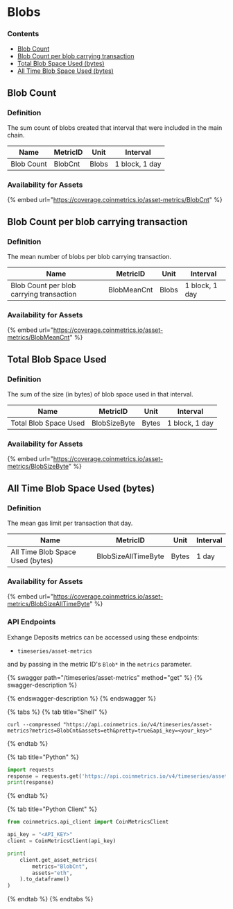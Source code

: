 # Blobs

### Contents

* [Blob Count](blobs.md#s)
* [Blob Count per blob carrying transaction](blobs.md#s-1)
* [Total Blob Space Used (bytes)](blobs.md#s-2)
* [All Time Blob Space Used (bytes)](blobs.md#s-3)

## Blob Count <a href="#s" id="s"></a>

### Definition

The sum count of blobs created that interval that were included in the main chain.

| Name       | MetricID | Unit  | Interval       |
| ---------- | -------- | ----- | -------------- |
| Blob Count | BlobCnt  | Blobs | 1 block, 1 day |

### Availability for Assets

{% embed url="https://coverage.coinmetrics.io/asset-metrics/BlobCnt" %}

## Blob Count per blob carrying transaction <a href="#s" id="s"></a>

### Definition

The mean number of blobs per blob carrying transaction.

| Name                                     | MetricID    | Unit  | Interval       |
| ---------------------------------------- | ----------- | ----- | -------------- |
| Blob Count per blob carrying transaction | BlobMeanCnt | Blobs | 1 block, 1 day |

### Availability for Assets

{% embed url="https://coverage.coinmetrics.io/asset-metrics/BlobMeanCnt" %}

## Total Blob Space Used <a href="#s" id="s"></a>

### Definition

The sum of the size (in bytes) of blob space used in that interval.

| Name                  | MetricID     | Unit  | Interval       |
| --------------------- | ------------ | ----- | -------------- |
| Total Blob Space Used | BlobSizeByte | Bytes | 1 block, 1 day |

### Availability for Assets

{% embed url="https://coverage.coinmetrics.io/asset-metrics/BlobSizeByte" %}

## All Time Blob Space Used (bytes) <a href="#s" id="s"></a>

### Definition

The mean gas limit per transaction that day.

| Name                             | MetricID            | Unit  | Interval |
| -------------------------------- | ------------------- | ----- | -------- |
| All Time Blob Space Used (bytes) | BlobSizeAllTimeByte | Bytes | 1 day    |

### Availability for Assets

{% embed url="https://coverage.coinmetrics.io/asset-metrics/BlobSizeAllTimeByte" %}

### API Endpoints

Exhange Deposits metrics can be accessed using these endpoints:

* `timeseries/asset-metrics`

and by passing in the metric ID's `Blob*` in the `metrics` parameter.

{% swagger path="/timeseries/asset-metrics" method="get" %}
{% swagger-description %}

{% endswagger-description %}
{% endswagger %}

{% tabs %}
{% tab title="Shell" %}
```shell
curl --compressed "https://api.coinmetrics.io/v4/timeseries/asset-metrics?metrics=BlobCnt&assets=eth&pretty=true&api_key=<your_key>"
```
{% endtab %}

{% tab title="Python" %}
```python
import requests
response = requests.get('https://api.coinmetrics.io/v4/timeseries/asset-metrics?metrics=BlobCnt&assets=eth&pretty=true&api_key=<your_key>').json()
print(response)
```
{% endtab %}

{% tab title="Python Client" %}
```python
from coinmetrics.api_client import CoinMetricsClient

api_key = "<API_KEY>"
client = CoinMetricsClient(api_key)

print(
    client.get_asset_metrics(
        metrics="BlobCnt", 
        assets="eth",
    ).to_dataframe()
)
```
{% endtab %}
{% endtabs %}
